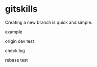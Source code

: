 # gitskills

Creating a new branch is quick and simple.

example

origin dev test

check log

rebase test
